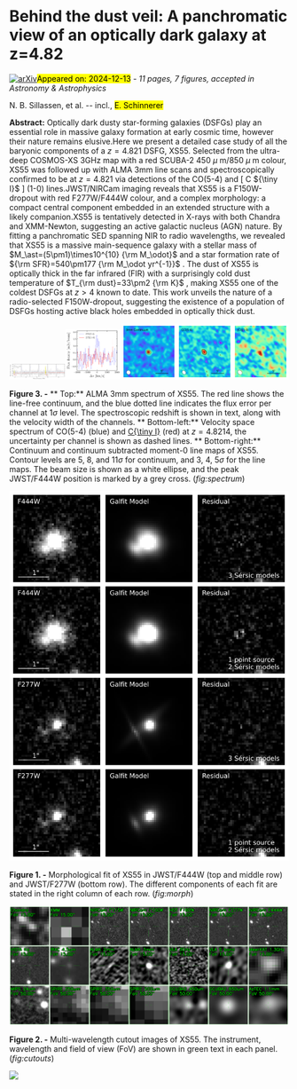 <div class="macros" style="visibility:hidden;">
$\newcommand{\ensuremath}{}$
$\newcommand{\xspace}{}$
$\newcommand{\object}[1]{\texttt{#1}}$
$\newcommand{\farcs}{{.}''}$
$\newcommand{\farcm}{{.}'}$
$\newcommand{\arcsec}{''}$
$\newcommand{\arcmin}{'}$
$\newcommand{\ion}[2]{#1#2}$
$\newcommand{\textsc}[1]{\textrm{#1}}$
$\newcommand{\hl}[1]{\textrm{#1}}$
$\newcommand{\footnote}[1]{}$
$\newcommand{\changes}[1]{\textcolor{purple}{\bf #1}}$
$\newcommand{\nochanges}[1]{#1}$
$\newcommand$
$\newcommand$
$\newcommand$</div>



<div id="title">

# Behind the dust veil: A panchromatic view of an optically dark galaxy at z=4.82

</div>
<div id="comments">

[![arXiv](https://img.shields.io/badge/arXiv-2412.09363-b31b1b.svg)](https://arxiv.org/abs/2412.09363)<mark>Appeared on: 2024-12-13</mark> -  _11 pages, 7 figures, accepted in Astronomy & Astrophysics_

</div>
<div id="authors">

N. B. Sillassen, et al. -- incl., <mark>E. Schinnerer</mark>

</div>
<div id="abstract">

**Abstract:** Optically dark dusty star-forming galaxies (DSFGs) play an essential role in massive galaxy formation at early cosmic time, however their nature remains elusive.Here we present a detailed case study of all the baryonic components of a $z=4.821$ DSFG, XS55. Selected from the ultra-deep COSMOS-XS 3GHz map with a red SCUBA-2 450 $\mu$ m/850 $\mu$ m colour, XS55 was followed up with ALMA 3mm line scans and spectroscopically confirmed to be at $z=4.821$ via detections of the CO(5-4) and [ C ${\tiny I}$ ] (1-0) lines.JWST/NIRCam imaging reveals that XS55 is a F150W-dropout with red F277W/F444W colour, and a complex morphology: a compact central component embedded in an extended structure with a likely companion.XS55 is tentatively detected in X-rays with both Chandra and XMM-Newton, suggesting an active galactic nucleus (AGN) nature. By fitting a panchromatic SED spanning NIR to radio wavelengths, we revealed that XS55 is a massive main-sequence galaxy with a stellar mass of $M_\ast=(5\pm1)\times10^{10} {\rm M_\odot}$ and a star formation rate of ${\rm SFR}=540\pm177 {\rm M_\odot yr^{-1}}$ . The dust of XS55 is optically thick in the far infrared (FIR) with a surprisingly cold dust temperature of $T_{\rm dust}=33\pm2 {\rm K}$ , making XS55 one of the coldest DSFGs at $z>4$ known to date. This work unveils the nature of a radio-selected F150W-dropout, suggesting the existence of a population of DSFGs hosting active black holes embedded in optically thick dust.

</div>

<div id="div_fig1">

<img src="tmp_2412.09363/./XS55_spectrum_full.png" alt="Fig3.1" width="20%"/><img src="tmp_2412.09363/./lines_velocity.png" alt="Fig3.2" width="20%"/><img src="tmp_2412.09363/./XS55_cont_image.png" alt="Fig3.3" width="20%"/><img src="tmp_2412.09363/./XS55_CO54_image.png" alt="Fig3.4" width="20%"/><img src="tmp_2412.09363/./XS55_CI10_image.png" alt="Fig3.5" width="20%"/>

**Figure 3. -** ** Top:** ALMA 3mm spectrum of XS55. The red line shows the line-free continuum, and the blue dotted line indicates the flux error per channel at $1\sigma$ level. The spectroscopic redshift is shown in text, along with the velocity width of the channels. ** Bottom-left:** Velocity space spectrum of CO(5-4) (blue) and [C{\tiny I}](1-0) (red) at $z=4.8214$, the uncertainty per channel is shown as dashed lines. ** Bottom-right:** Continuum and continuum subtracted moment-0 line maps of XS55. Contour levels are 5, 8, and 11$\sigma$ for continuum, and 3, 4, 5$\sigma$ for the line maps. The beam size is shown as a white ellipse, and the peak JWST/F444W position is marked by a grey cross. (*fig:spectrum*)

</div>
<div id="div_fig2">

<img src="tmp_2412.09363/./XS55_galfit_full.png" alt="Fig1" width="100%"/>

**Figure 1. -** Morphological fit of XS55 in JWST/F444W (top and middle row) and JWST/F277W (bottom row). The different components of each fit are stated in the right column of each row. (*fig:morph*)

</div>
<div id="div_fig3">

<img src="tmp_2412.09363/./60000055.png" alt="Fig2" width="100%"/>

**Figure 2. -** Multi-wavelength cutout images of XS55. The instrument, wavelength and field of view (FoV) are shown in green text in each panel. (*fig:cutouts*)

</div><div id="qrcode"><img src=https://api.qrserver.com/v1/create-qr-code/?size=100x100&data="https://arxiv.org/abs/2412.09363"></div>